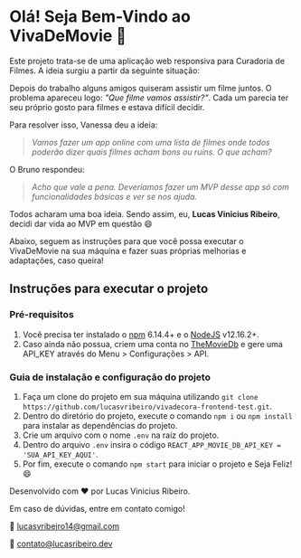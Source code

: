 # Olá! Seja Bem-Vindo ao VivaDeMovie :movie_camera:

Este projeto trata-se de uma aplicação web responsiva para Curadoria de Filmes. A ideia surgiu a partir da seguinte situação:

Depois do trabalho alguns amigos quiseram assistir um filme juntos. O problema apareceu logo: *"Que filme vamos assistir?"*. Cada um parecia ter seu próprio gosto para filmes e estava difícil decidir.

Para resolver isso, Vanessa deu a ideia: 

> *Vamos fazer um app online com uma lista de filmes onde todos poderão dizer quais filmes acham bons ou ruins. O que acham?*

O Bruno respondeu:

> *Acho que vale a pena. Deveríamos fazer um MVP desse app só com funcionalidades básicas e ver se nos ajuda.*

Todos acharam uma boa ideia. Sendo assim, eu, **Lucas Vinicius Ribeiro**, decidi dar vida ao MVP em questão :smile:

Abaixo, seguem as instruções para que você possa executar o VivaDeMovie na sua máquina e fazer suas próprias melhorias e adaptações, caso queira!

## Instruções para executar o projeto

### Pré-requisitos

1. Você precisa ter instalado o [npm](https://www.npmjs.com/) 6.14.4+ e o [NodeJS](https://nodejs.org/en/) v12.16.2+.
2. Caso ainda não possua, criem uma conta no [TheMovieDb](https://www.themoviedb.org/) e gere uma API_KEY através do Menu > Configurações > API.

### Guia de instalação e configuração do projeto

1. Faça um clone do projeto em sua máquina utilizando `git clone https://github.com/lucasvribeiro/vivadecora-frontend-test.git`.
2. Dentro do diretório do projeto, execute o comando `npm i` ou `npm install` para instalar as dependências do projeto.
3. Crie um arquivo com o nome `.env` na raiz do projeto.
4. Dentro do arquivo `.env` insira o código `REACT_APP_MOVIE_DB_API_KEY = 'SUA_API_KEY_AQUI'`.
5. Por fim, execute o comando `npm start` para iniciar o projeto e Seja Feliz! :smile:

Desenvolvido com :heart: por Lucas Vinicius Ribeiro.

Em caso de dúvidas, entre em contato comigo!

:e-mail: lucasvribeiro14@gmail.com

:e-mail: contato@lucasribeiro.dev
